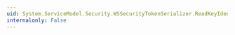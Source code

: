 ```yaml
---
uid: System.ServiceModel.Security.WSSecurityTokenSerializer.ReadKeyIdentifierClauseCore(System.Xml.XmlReader)
internalonly: False
---
```

